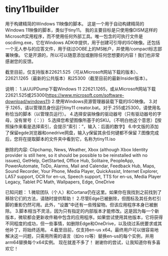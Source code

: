 # tiny11builder

用于构建精简的Windows 11映像的脚本。
这是一个用于自动构建精简的Windows 11映像的脚本，类似于tiny11。
我的主要目标是只使用像DISM这样的Microsoft实用程序，而不使用任何外部工具。唯一包含的可执行文件是oscdimg.exe，它在Windows ADK中提供，用于创建可引导的ISO映像。还包括一个无人参与的应答文件，用于绕过OOBE上的MS帐户，并使用/compact标志部署映像。
它是开源的，所以可以随意添加或删除任何您想要的内容！我们也非常感谢您的反馈。

截至目前，仅支持版本22621.525（可从Microsoft网站下载的版本）、22621.1265（最新的公共版本）和25300（截至目前的最新Insider版本）。

说明：
1.从UUPDump下载Windows 11 22621.1265，或从Microsoft网站下载22621.525或25300(<https://www.microsoft.com/software-download/windows11>)
2.使用Windows资源管理器装载下载的ISO映像。
3.对于.1265，请以管理员身份运行tiny11 creator.bat。对于.255或25300，请使用名称恰当的脚本（以管理员运行）。
4.选择安装映像的驱动器号（只有驱动器号的字母，没有冒号（：））
5.选择您希望图像所基于的SKU。（不明白他这个意思）【按照操作来看是选择索引，会提示“索引：”，输入：后面的数字】
6.中文版的添加了保留egde浏览器和onedrive网盘，输入y保留其余任何键都不保留
7.图像完成后，您将在提取脚本的文件夹中看到它，名称为tiny11.iso

删除的内容:
Clipchamp,
News,
Weather,
Xbox (although Xbox Identity provider is still here, so it should be possible to be reinstalled with no issues),
GetHelp,
GetStarted,
Office Hub,
Solitaire,
PeopleApp,
PowerAutomate,
ToDo,
Alarms,
Mail and Calendar,
Feedback Hub,
Maps,
Sound Recorder,
Your Phone,
Media Player,
QuickAssist,
Internet Explorer,
LA57 support,
OCR for en-us,
Speech support,
TTS for en-us,
Media Player Legacy,
Tablet PC Math,
Wallpapers,
Edge,
OneDrive

已知问题：
1.微软团队（个人）和Cortana仍在这里。如果你在我找到之前找到了移除它们的方法，请随时提供帮助！
2.尽管Edge已被删除，但图标及其任务栏引脚的重影仍然可用。此外，“设置”中还有一些残留物。但该应用程序本身已被删除。
3.脚本相当不灵活，因为只有指定的内部版本才能修改。这是因为每一个新版本，微软都会更新收件箱中包含的应用程序。如果尝试使用其他版本，它将获得不同程度的成功，但一些事情，如删除Edge和OneDrive，以及绕过系统要求或其他补丁，将始终适用。
4.截至目前，仅支持en-us x64。最终用户可以很容易地解决这一问题，只需用所需的语言（如ro ro等）替换en-us的每个实例，并用arm64替换每个x64实例。
现在就差不多了！
谢谢你的尝试，让我知道你有多喜欢它！
